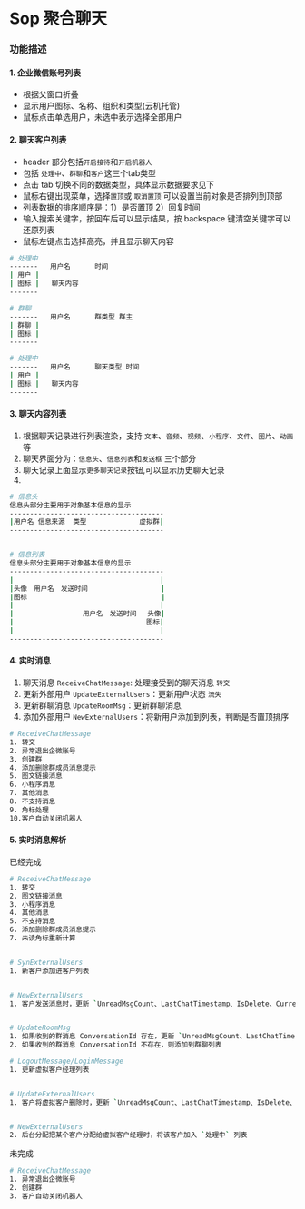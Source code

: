 # Sop 聚合聊天


### 功能描述


#### 1. 企业微信账号列表
- 根据父窗口折叠
- 显示用户图标、名称、组织和类型(云机托管)
- 鼠标点击单选用户，未选中表示选择全部用户


#### 2. 聊天客户列表
- header 部分包括`开启接待`和`开启机器人` 
- 包括 `处理中`、`群聊`和`客户`这三个tab类型
- 点击 tab 切换不同的数据类型，具体显示数据要求见下
- 鼠标右键出现菜单，选择`置顶`或 `取消置顶` 可以设置当前对象是否排列到顶部
- 列表数据的排序顺序是：1）是否置顶 2）回复时间
- 输入搜索关键字，按回车后可以显示结果，按 backspace 键清空关键字可以还原列表
- 鼠标左键点击选择高亮，并且显示聊天内容


```bash
# 处理中
-------   用户名      时间
| 用户 |
| 图标 |   聊天内容
-------

# 群聊
-------   用户名      群类型 群主
| 群聊 |
| 图标 |  
-------

# 处理中
-------   用户名      聊天类型 时间
| 用户 |
| 图标 |   聊天内容
-------
```



#### 3. 聊天内容列表
1. 根据聊天记录进行列表渲染，支持 `文本`、`音频`、`视频`、`小程序`、`文件`、`图片`、`动画`等
2. 聊天界面分为：`信息头`、`信息列表`和`发送框`  三个部分
3. 聊天记录上面显示`更多聊天记录`按钮,可以显示历史聊天记录
4. 

```bash
# 信息头
信息头部分主要用于对象基本信息的显示
--------------------------------------
|用户名 信息来源  类型             虚拟群|
--------------------------------------


# 信息列表
信息头部分主要用于对象基本信息的显示
--------------------------------------
|                                    |
|头像　用户名　发送时间                  |
|图标                                 |
|                                    |
|                 用户名　发送时间　 头像|
|                              　 图标|
|                                    |
--------------------------------------
```





#### 4. 实时消息
1. 聊天消息 `ReceiveChatMessage`: 处理接受到的聊天消息 `转交`
2. 更新外部用户 `UpdateExternalUsers`：更新用户状态 `流失` 
3. 更新群聊消息 `UpdateRoomMsg`：更新群聊消息
4. 添加外部用户 `NewExternalUsers`：将新用户添加到列表，判断是否置顶排序

```bash
# ReceiveChatMessage
1. 转交
2. 异常退出企微账号
3. 创建群
4. 添加删除群成员消息提示
5. 图文链接消息
6. 小程序消息
7. 其他消息
8. 不支持消息
9. 角标处理
10.客户自动关闭机器人
```


#### 5. 实时消息解析

已经完成
```bash
# ReceiveChatMessage
1. 转交
2. 图文链接消息
3. 小程序消息
4. 其他消息
5. 不支持消息
6. 添加删除群成员消息提示
7. 未读角标重新计算


# SynExternalUsers 
1. 新客户添加进客户列表


# NewExternalUsers
1. 客户发送消息时，更新 `UnreadMsgCount、LastChatTimestamp、IsDelete、CurrentReceiptionStatus`


# UpdateRoomMsg
1. 如果收到的群消息 ConversationId 存在，更新 `UnreadMsgCount、LastChatTimestamp`
2. 如果收到的群消息 ConversationId 不存在，则添加到群聊列表

# LogoutMessage/LoginMessage
1. 更新虚拟客户经理列表


# UpdateExternalUsers
1. 客户将虚拟客户删除时，更新 `UnreadMsgCount、LastChatTimestamp、IsDelete、CurrentReceiptionStatus`


# NewExternalUsers
2. 后台分配把某个客户分配给虚拟客户经理时，将该客户加入 `处理中` 列表
```


未完成
```bash
# ReceiveChatMessage
1. 异常退出企微账号
2. 创建群
3. 客户自动关闭机器人
```










